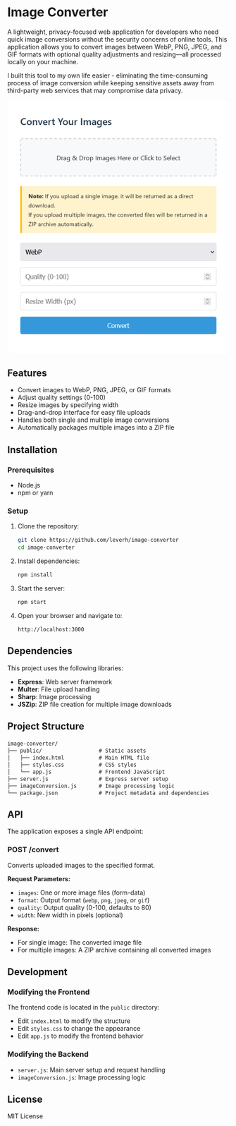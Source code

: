 # Image Converter

A lightweight, privacy-focused web application for developers who need quick image conversions without the security concerns of online tools.
This application allows you to convert images between WebP, PNG, JPEG, and GIF formats with optional quality adjustments and resizing—all processed locally on your machine. 

I built this tool to my own life easier - eliminating the time-consuming process of image conversion while keeping sensitive assets away from third-party web services that may compromise data privacy. 

![Image Converter Preview](./public/image-converter-screenshot.png)

## Features

- Convert images to WebP, PNG, JPEG, or GIF formats
- Adjust quality settings (0-100)
- Resize images by specifying width
- Drag-and-drop interface for easy file uploads
- Handles both single and multiple image conversions
- Automatically packages multiple images into a ZIP file

## Installation

### Prerequisites

- Node.js
- npm or yarn

### Setup

1. Clone the repository:
   ```bash
   git clone https://github.com/leverh/image-converter
   cd image-converter
   ```

2. Install dependencies:
   ```bash
   npm install
   ```

3. Start the server:
   ```bash
   npm start
   ```

4. Open your browser and navigate to:
   ```
   http://localhost:3000
   ```

## Dependencies

This project uses the following libraries:

- **Express**: Web server framework
- **Multer**: File upload handling
- **Sharp**: Image processing
- **JSZip**: ZIP file creation for multiple image downloads

## Project Structure

```
image-converter/
├── public/                  # Static assets
│   ├── index.html           # Main HTML file
│   ├── styles.css           # CSS styles
│   └── app.js               # Frontend JavaScript
├── server.js                # Express server setup
├── imageConversion.js       # Image processing logic
└── package.json             # Project metadata and dependencies
```

## API

The application exposes a single API endpoint:

### POST /convert

Converts uploaded images to the specified format.

**Request Parameters:**
- `images`: One or more image files (form-data)
- `format`: Output format (`webp`, `png`, `jpeg`, or `gif`)
- `quality`: Output quality (0-100, defaults to 80)
- `width`: New width in pixels (optional)

**Response:**
- For single image: The converted image file
- For multiple images: A ZIP archive containing all converted images

## Development

### Modifying the Frontend

The frontend code is located in the `public` directory:
- Edit `index.html` to modify the structure
- Edit `styles.css` to change the appearance
- Edit `app.js` to modify the frontend behavior

### Modifying the Backend

- `server.js`: Main server setup and request handling
- `imageConversion.js`: Image processing logic

## License

MIT License


